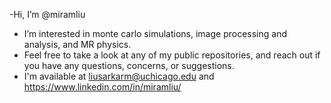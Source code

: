 -Hi, I’m @miramliu
- I’m interested in monte carlo simulations, image processing and analysis, and MR physics.
- Feel free to take a look at any of my public repositories, and reach out if you have any questions, concerns, or suggestions.
- I'm available at liusarkarm@uchicago.edu and https://www.linkedin.com/in/miramliu/
